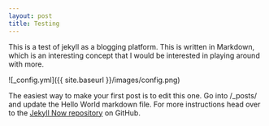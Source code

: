 ```yaml
---
layout: post
title: Testing
---
```


This is a test of jekyll as a blogging platform. This is written in Markdown, which is an interesting concept that I would be interested in playing around with more.

![_config.yml]({{ site.baseurl }}/images/config.png)

The easiest way to make your first post is to edit this one. Go into /_posts/ and update the Hello World markdown file. For more instructions head over to the [Jekyll Now repository](https://github.com/barryclark/jekyll-now) on GitHub.
